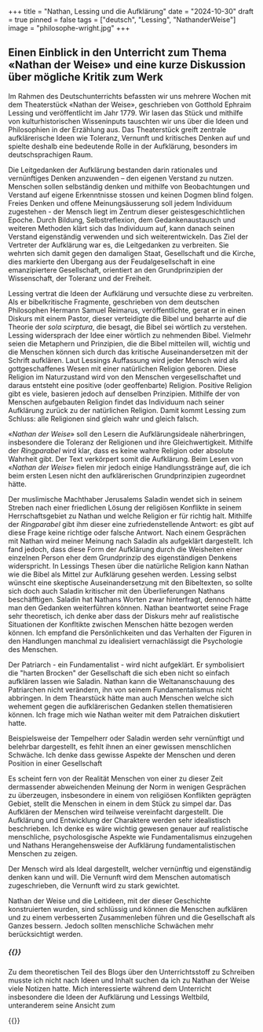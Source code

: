 +++
title = "Nathan, Lessing und die Aufklärung"
date = "2024-10-30"
draft = true
pinned = false
tags = ["deutsch", "Lessing", "NathanderWeise"]
image = "philosophe-wright.jpg"
+++
## Einen Einblick in den Unterricht zum Thema «Nathan der Weise» und eine kurze Diskussion über mögliche Kritik zum Werk

Im Rahmen des Deutschunterrichts befassten wir uns mehrere Wochen mit dem Theaterstück «Nathan der Weise», geschrieben von Gotthold Ephraim Lessing und veröffentlicht im Jahr 1779. Wir lasen das Stück und mithilfe von kulturhistorischen Wisseninputs tauschten wir uns über die Ideen und Philosophien in der Erzählung aus. Das Theaterstück greift zentrale aufklärerische Ideen wie Toleranz, Vernunft und kritisches Denken auf und spielte deshalb eine bedeutende Rolle in der Aufklärung, besonders im deutschsprachigen Raum.  

Die Leitgedanken der Aufklärung bestanden darin rationales und vernünftiges Denken anzuwenden – den eigenen Verstand zu nutzen. Menschen sollen selbständig denken und mithilfe von Beobachtungen und Verstand auf eigene Erkenntnisse stossen und keinen Dogmen blind folgen. Freies Denken und offene Meinungsäusserung soll jedem Individuum zugestehen - der Mensch liegt im Zentrum dieser geistesgeschichtlichen Epoche. Durch Bildung, Selbstreflexion, dem Gedankenaustausch und weiteren Methoden klärt sich das Individuum auf, kann danach seinen Verstand eigenständig verwenden und sich weiterentwickeln. Das Ziel der Vertreter der Aufklärung war es, die Leitgedanken zu verbreiten. Sie wehrten sich damit gegen den damaligen Staat, Gesellschaft und die Kirche, dies markierte den Übergang aus der Feudalgesellschaft in eine emanzipiertere Gesellschaft, orientiert an den Grundprinzipien der Wissenschaft, der Toleranz und der Freiheit.

Lessing vertrat die Ideen der Aufklärung und versuchte diese zu verbreiten. Als er bibelkritische Fragmente, geschrieben von dem deutschen Philosophen Hermann Samuel Reimarus, veröffentlichte, gerat er in einen Diskurs mit einem Pastor, dieser verteidigte die Bibel und beharrte auf die Theorie der *sola scirptura*, die besagt, die Bibel sei wörtlich zu verstehen. Lessing widersprach der Idee einer wörtlich zu nehmenden Bibel. Vielmehr seien die Metaphern und Prinzipien, die die Bibel mitteilen will, wichtig und die Menschen können sich durch das kritische Auseinandersetzen mit der Schrift aufklären. Laut Lessings Auffassung wird jeder Mensch wird als gottgeschaffenes Wesen mit einer natürlichen Religion geboren. Diese Religion im Naturzustand wird von den Menschen vergesellschaftet und daraus entsteht eine positive (oder geoffenbarte) Religion. Positive Religion gibt es viele, basieren jedoch auf denselben Prinzipien. Mithilfe der von Menschen aufgebauten Religion findet das Individuum nach seiner Aufklärung zurück zu der natürlichen Religion. Damit kommt Lessing zum Schluss: alle Religionen sind gleich wahr und gleich falsch.

«*Nathan der Weise*» soll den Lesern die Aufklärungsideale näherbringen, insbesondere die Toleranz der Religionen und ihre Gleichwertigkeit. Mithilfe der *Ringparabel* wird klar, dass es keine wahre Religion oder absolute Wahrheit gibt. Der Text verkörpert somit die Aufklärung. Beim Lesen von «*Nathan der Weise*» fielen mir jedoch einige Handlungsstränge auf, die ich beim ersten Lesen nicht den aufklärerischen Grundprinzipien zugeordnet hätte.

Der muslimische Machthaber Jerusalems Saladin wendet sich in seinem Streben nach einer friedlichen Lösung der religiösen Konflikte in seinem Herrschaftsgebiet zu Nathan und welche Religion er für richtig halt. Mithilfe der *Ringparabel* gibt ihm dieser eine zufriedenstellende Antwort: es gibt auf diese Frage keine richtige oder falsche Antwort. Nach einem Gesprächen mit Nathan wird meiner Meinung nach Saladin als aufgeklärt dargestellt. Ich fand jedoch, dass diese Form der Aufklärung durch die Weisheiten einer einzelnen Person eher dem Grundprinzip des eigenständigen Denkens widerspricht. In Lessings Thesen über die natürliche Religion kann Nathan wie die Bibel als Mittel zur Aufklärung gesehen werden. Lessing selbst wünscht eine skeptische Auseinandersetzung mit den Bibeltexten, so sollte sich doch auch Saladin kritischer mit den Überlieferungen Nathans beschäfftigen. Saladin hat Nathans Worten zwar hinterfragt, dennoch hätte man den Gedanken weiterführen können. Nathan beantwortet seine Frage sehr theoretisch, ich denke aber dass der Diskurs mehr auf realistische Situationen der Konfltikte zwischen Menschen hätte bezogen werden können. Ich empfand die Persönlichkeiten und das Verhalten der Figuren in den Handlungen manchmal zu idealisiert vernachlässigt die Psychologie des Menschen. 

Der Patriarch - ein Fundamentalist - wird nicht aufgeklärt. Er symbolisiert die "harten Brocken" der Gesellschaft die sich eben nicht so einfach aufklären lassen wie Saladin. Nathan kann die Weltananschauung des Patriarchen nicht verändern, ihn von seinem Fundamentalismus nicht abbringen. In dem Thearstück hätte man auch Menschen welche sich wehement gegen die aufklärerischen Gedanken stellen thematisieren können. Ich frage mich wie Nathan weiter mit dem Patraichen diskutiert hatte.



 Beispielsweise der Tempelherr oder Saladin werden sehr vernünftigt und belehrbar dargestellt, es fehlt ihnen an einer gewissen menschlichen Schwäche. Ich denke dass gewisse Aspekte der Menschen und deren Position in einer Gesellschaft

Es scheint fern von der Realität Menschen von einer zu dieser Zeit dermassender abweichenden Meinung der Norm in wenigen Gesprächen zu überzeugen, insbesondere in einem von religiösen Konflikten geprägten Gebiet, stellt die Menschen in einem in dem Stück zu simpel dar. Das Aufklären der Menschen wird teilweise vereinfacht dargestellt. Die Aufklärung und Entwicklung der Charaktere werden sehr idealistisch beschrieben. Ich denke es wäre wichtig gewesen genauer auf realistische menschliche, psycholosgische Aspekte wie Fundamentalismus einzugehen und Nathans Herangehensweise der Aufklärung fundamentalistischen Menschen zu zeigen.

Der Mensch wird als Ideal dargestellt, welcher vernünftig und eigenständig denken kann und will. Die Vernunft wird dem Menschen automatisch zugeschrieben, die Vernunft wird zu stark gewichtet.

Nathan der Weise und die Leitideen, mit der dieser Geschichte konstruierten wurden, sind schlüssig und können die Menschen aufklären und zu einem verbesserten Zusammenleben führen und die Gesellschaft als Ganzes bessern. Jedoch sollten menschliche Schwächen mehr berücksichtigt werden.

##### {{<box title="Über den Schreibprozess">}}

Zu dem theoretischen Teil des Blogs über den Unterrichtsstoff zu Schreiben musste ich nicht nach Ideen und Inhalt suchen da ich zu Nathan der Weise viele Notizen hatte. Mich interessierte während dem Unterricht insbesondere die Ideen der Aufklärung und Lessings Weltbild, unteranderem seine Ansicht zum

{{</box>}}